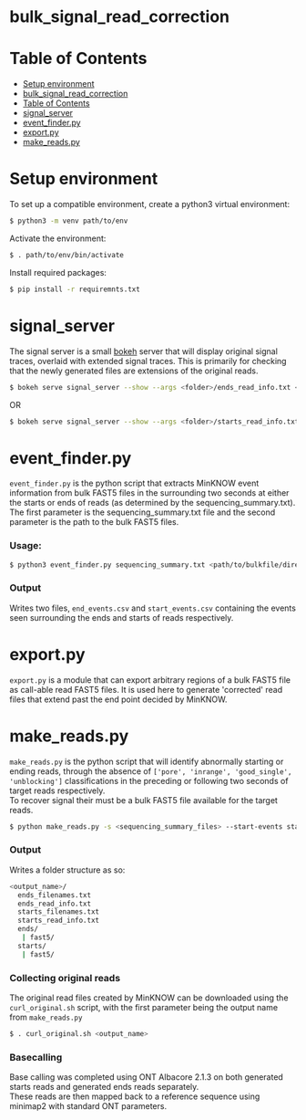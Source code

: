 bulk_signal_read_correction
===========================

Table of Contents
=================
 - [Setup environment](#setup-environment)
 - [bulk_signal_read_correction](#bulk_signal_read_correction)
 - [Table of Contents](#table-of-contents)
 - [signal_server](#signal_server)
 - [event_finder.py](#event_finderpy)
 - [export.py](#exportpy)
 - [make_reads.py](#make_readspy)


Setup environment
=================
To set up a compatible environment, create a python3 virtual environment:

```bash
$ python3 -m venv path/to/env
```

Activate the environment:

```bash
$ . path/to/env/bin/activate
```

Install required packages:

```bash
$ pip install -r requiremnts.txt
```

signal_server
=============
The signal server is a small [bokeh]() server that will display original signal traces, overlaid with 
extended signal traces. This is primarily for checking that the newly generated files are extensions of 
the original reads.
```bash
$ bokeh serve signal_server --show --args <folder>/ends_read_info.txt <folder>/ends/original/fast5/ <folder>/ends/fast5/
```
OR
```bash
$ bokeh serve signal_server --show --args <folder>/starts_read_info.txt <folder>/starts/original/fast5/ <folder>/starts/fast5/
```

event_finder.py
===============
`event_finder.py` is the python script that extracts MinKNOW event information from 
bulk FAST5 files in the surrounding two seconds at either the starts or ends of reads (as 
determined by the sequencing_summary.txt). The first parameter is the sequencing_summary.txt file
and the second parameter is the path to the bulk FAST5 files.
### Usage:
```bash
$ python3 event_finder.py sequencing_summary.txt <path/to/bulkfile/directory>
``` 

### Output
Writes two files, `end_events.csv` and `start_events.csv` containing the events seen surrounding the ends
and starts of reads respectively.

export.py
=========
`export.py` is a module that can export arbitrary regions of a bulk FAST5 file as call-able read FAST5
files. It is used here to generate 'corrected' read files that extend past the end point decided by 
MinKNOW.

make_reads.py
=============
`make_reads.py` is the python script that will identify abnormally starting or ending reads, through the 
absence of `['pore', 'inrange', 'good_single', 'unblocking']` classifications in the preceding or following 
two seconds of target reads respectively.  
To recover signal their must be a bulk FAST5 file available for the target reads.

```bash
$ python make_reads.py -s <sequencing_summary_files> --start-events start_events.csv --end-events end_events.csv --targets <targets.txt> --bulk-files <path/to/*.fast5> -o <output_name>
```

### Output
Writes a folder structure as so:
```bash
<output_name>/
  ends_filenames.txt
  ends_read_info.txt
  starts_filenames.txt
  starts_read_info.txt
  ends/
   | fast5/
  starts/
   | fast5/
```

### Collecting original reads
The original read files created by MinKNOW can be downloaded using the `curl_original.sh` script, 
with the first parameter being the output name from `make_reads.py` 
```bash
$ . curl_original.sh <output_name>
``` 

### Basecalling
Base calling was completed using ONT Albacore 2.1.3 on both generated starts reads and generated ends reads separately.  
These reads are then mapped back to a reference sequence using minimap2 with standard ONT parameters.

